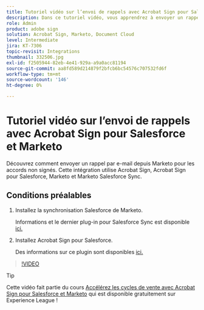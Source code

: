 ```yaml
---
title: Tutoriel vidéo sur l’envoi de rappels avec Acrobat Sign pour Salesforce et Marketo
description: Dans ce tutoriel vidéo, vous apprendrez à envoyer un rappel par e-mail à partir de Marketo lorsqu’un accord n’est pas signé après un certain temps
role: Admin
product: adobe sign
solution: Acrobat Sign, Marketo, Document Cloud
level: Intermediate
jira: KT-7306
topic-revisit: Integrations
thumbnail: 332506.jpg
exl-id: f2505944-82eb-4e41-929a-a9a0acc81194
source-git-commit: aa8fd589d214879f2bfcb6bc54576c707532fd6f
workflow-type: tm+mt
source-wordcount: '146'
ht-degree: 0%

---
```


# Tutoriel vidéo sur l’envoi de rappels avec Acrobat Sign pour Salesforce et Marketo

Découvrez comment envoyer un rappel par e-mail depuis Marketo pour les accords non signés. Cette intégration utilise Acrobat Sign, Acrobat Sign pour Salesforce, Marketo et Marketo Salesforce Sync.

## Conditions préalables

1. Installez la synchronisation Salesforce de Marketo.

   Informations et le dernier plug-in pour Salesforce Sync est disponible [ici.](https://experienceleague.adobe.com/docs/marketo/using/product-docs/crm-sync/salesforce-sync/understanding-the-salesforce-sync.html)

1. Installez Acrobat Sign pour Salesforce.

   Des informations sur ce plugin sont disponibles [ici.](https://helpx.adobe.com/ca/sign/using/salesforce-integration-installation-guide.html)

>[!VIDEO](https://video.tv.adobe.com/v/332506?quality=12&learn=on&hidetitle=true)

>[!TIP]
>
>Cette vidéo fait partie du cours [Accélérez les cycles de vente avec Acrobat Sign pour Salesforce et Marketo](https://experienceleague.adobe.com/?recommended=Sign-U-1-2021.1) qui est disponible gratuitement sur Experience League !

